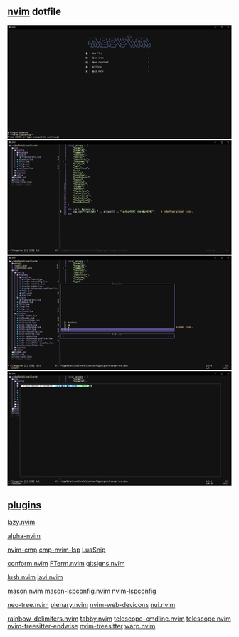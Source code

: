 ## [nvim](https://github.com/neovim/neovim) dotfile

![](assets/startup.png)
![](assets/edit.png)
![](assets/cmdline.png)
![](assets/terminal.png)

## [plugins](./lua/plugins)
[lazy.nvim](https://github.com/folke/lazy.nvim)

[alpha-nvim](https://github.com/goolord/alpha-nvim)

[nvim-cmp](https://github.com/hrsh7th/nvim-cmp)
[cmp-nvim-lsp](https://github.com/hrsh7th/cmp-nvim-lsp)
[LuaSnip](https://github.com/L3MON4D3/LuaSnip)

[conform.nvim](https://github.com/stevearc/conform.nvim)
[FTerm.nvim](https://github.com/numToStr/FTerm.nvim)
[gitsigns.nvim](https://github.com/lewis6991/gitsigns.nvim)

[lush.nvim](https://github.com/rktjmp/lush.nvim)
[lavi.nvim](https://github.com/b0o/lavi.nvim)

[mason.nvim](https://github.com/mason-org/mason.nvim)
[mason-lspconfig.nvim](https://github.com/mason-org/mason-lspconfig.nvim)
[nvim-lspconfig](https://github.com/neovim/nvim-lspconfig)

[neo-tree.nvim](https://github.com/nvim-neo-tree/neo-tree.nvim)
[plenary.nvim](https://github.com/nvim-lua/plenary.nvim)
[nvim-web-devicons](https://github.com/nvim-tree/nvim-web-devicons)
[nui.nvim](https://github.com/MunifTanjim/nui.nvim)

[rainbow-delimiters.nvim](HiPhish/rainbow-delimiters.nvim)
[tabby.nvim](https://github.com/nanozuki/tabby.nvim)
[telescope-cmdline.nvim](https://github.com/jonarrien/telescope-cmdline.nvim)
[telescope.nvim](https://github.com/nvim-telescope/telescope.nvim)
[nvim-treesitter-endwise](https://github.com/RRethy/nvim-treesitter-endwise)
[nvim-treesitter](https://github.com/nvim-treesitter/nvim-treesitter)
[warp.nvim](https://github.com/kimpure/warp.nvim)

